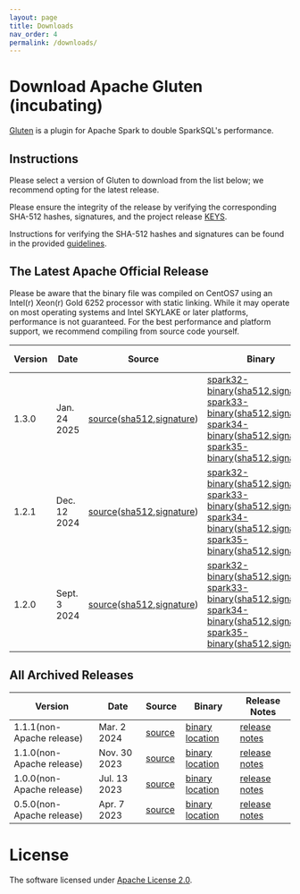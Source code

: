 ```yaml
---
layout: page
title: Downloads
nav_order: 4
permalink: /downloads/
---
```


# Download Apache Gluten (incubating)

[Gluten](https://github.com/apache/incubator-gluten) is a plugin for Apache Spark to double SparkSQL's performance.

## Instructions

Please select a version of Gluten to download from the list below; we recommend opting for the latest release.

Please ensure the integrity of the release by verifying the corresponding SHA-512 hashes, signatures, and the project release [KEYS](https://downloads.apache.org/incubator/gluten/KEYS).

Instructions for verifying the SHA-512 hashes and signatures can be found in the provided [guidelines](https://www.apache.org/dyn/closer.cgi#verify).

## The Latest Apache Official Release

Please be aware that the binary file was compiled on CentOS7 using an Intel(r) Xeon(r) Gold 6252 processor with static linking.
While it may operate on most operating systems and Intel SKYLAKE or later platforms, performance is not guaranteed. 
For the best performance and platform support, we recommend compiling from source code yourself.

| Version | Date | Source | Binary | Release Notes |
|---------|------|--------|--------|---------------|
| 1.3.0 | Jan. 24 2025 | [source](https://www.apache.org/dyn/closer.lua/incubator/gluten/1.3.0-incubating/apache-gluten-1.3.0-incubating-src.tar.gz)([sha512](https://downloads.apache.org/incubator/gluten/1.3.0-incubating/apache-gluten-1.3.0-incubating-src.tar.gz.sha512),[signature](https://downloads.apache.org/incubator/gluten/1.3.0-incubating/apache-gluten-1.3.0-incubating-src.tar.gz.asc)) | [spark32-binary](https://www.apache.org/dyn/closer.lua/incubator/gluten/1.3.0-incubating/apache-gluten-1.3.0-incubating-bin-spark32.tar.gz)([sha512](https://downloads.apache.org/incubator/gluten/1.3.0-incubating/apache-gluten-1.3.0-incubating-bin-spark32.tar.gz.sha512),[signature](https://downloads.apache.org/incubator/gluten/1.3.0-incubating/apache-gluten-1.3.0-incubating-bin-spark32.tar.gz.asc)) <br /> [spark33-binary](https://www.apache.org/dyn/closer.lua/incubator/gluten/1.3.0-incubating/apache-gluten-1.3.0-incubating-bin-spark33.tar.gz)([sha512](https://downloads.apache.org/incubator/gluten/1.3.0-incubating/apache-gluten-1.3.0-incubating-bin-spark33.tar.gz.sha512),[signature](https://downloads.apache.org/incubator/gluten/1.3.0-incubating/apache-gluten-1.3.0-incubating-bin-spark33.tar.gz.asc)) <br /> [spark34-binary](https://www.apache.org/dyn/closer.lua/incubator/gluten/1.3.0-incubating/apache-gluten-1.3.0-incubating-bin-spark34.tar.gz)([sha512](https://downloads.apache.org/incubator/gluten/1.3.0-incubating/apache-gluten-1.3.0-incubating-bin-spark34.tar.gz.sha512),[signature](https://downloads.apache.org/incubator/gluten/1.3.0-incubating/apache-gluten-1.3.0-incubating-bin-spark34.tar.gz.asc)) <br /> [spark35-binary](https://www.apache.org/dyn/closer.lua/incubator/gluten/1.3.0-incubating/apache-gluten-1.3.0-incubating-bin-spark35.tar.gz)([sha512](https://downloads.apache.org/incubator/gluten/1.3.0-incubating/apache-gluten-1.3.0-incubating-bin-spark35.tar.gz.sha512),[signature](https://downloads.apache.org/incubator/gluten/1.3.0-incubating/apache-gluten-1.3.0-incubating-bin-spark35.tar.gz.asc)) <br /> | [release notes](https://github.com/apache/incubator-gluten/releases/tag/v1.3.0) |
| 1.2.1 | Dec. 12 2024 | [source](https://www.apache.org/dyn/closer.lua/incubator/gluten/1.2.1-incubating/apache-gluten-1.2.1-incubating-src.tar.gz)([sha512](https://downloads.apache.org/incubator/gluten/1.2.1-incubating/apache-gluten-1.2.1-incubating-src.tar.gz.sha512),[signature](https://downloads.apache.org/incubator/gluten/1.2.1-incubating/apache-gluten-1.2.1-incubating-src.tar.gz.asc)) | [spark32-binary](https://www.apache.org/dyn/closer.lua/incubator/gluten/1.2.1-incubating/apache-gluten-1.2.1-incubating-bin-spark32.tar.gz)([sha512](https://downloads.apache.org/incubator/gluten/1.2.1-incubating/apache-gluten-1.2.1-incubating-bin-spark32.tar.gz.sha512),[signature](https://downloads.apache.org/incubator/gluten/1.2.1-incubating/apache-gluten-1.2.1-incubating-bin-spark32.tar.gz.asc)) <br /> [spark33-binary](https://www.apache.org/dyn/closer.lua/incubator/gluten/1.2.1-incubating/apache-gluten-1.2.1-incubating-bin-spark33.tar.gz)([sha512](https://downloads.apache.org/incubator/gluten/1.2.1-incubating/apache-gluten-1.2.1-incubating-bin-spark33.tar.gz.sha512),[signature](https://downloads.apache.org/incubator/gluten/1.2.1-incubating/apache-gluten-1.2.1-incubating-bin-spark33.tar.gz.asc)) <br /> [spark34-binary](https://www.apache.org/dyn/closer.lua/incubator/gluten/1.2.1-incubating/apache-gluten-1.2.1-incubating-bin-spark34.tar.gz)([sha512](https://downloads.apache.org/incubator/gluten/1.2.1-incubating/apache-gluten-1.2.1-incubating-bin-spark34.tar.gz.sha512),[signature](https://downloads.apache.org/incubator/gluten/1.2.1-incubating/apache-gluten-1.2.1-incubating-bin-spark34.tar.gz.asc)) <br /> [spark35-binary](https://www.apache.org/dyn/closer.lua/incubator/gluten/1.2.1-incubating/apache-gluten-1.2.1-incubating-bin-spark35.tar.gz)([sha512](https://downloads.apache.org/incubator/gluten/1.2.1-incubating/apache-gluten-1.2.1-incubating-bin-spark35.tar.gz.sha512),[signature](https://downloads.apache.org/incubator/gluten/1.2.1-incubating/apache-gluten-1.2.1-incubating-bin-spark35.tar.gz.asc)) <br /> | [release notes](https://github.com/apache/incubator-gluten/releases/tag/v1.2.1) |
| 1.2.0 | Sept. 3 2024 | [source](https://www.apache.org/dyn/closer.lua/incubator/gluten/1.2.0-incubating/apache-gluten-1.2.0-incubating-src.tar.gz)([sha512](https://downloads.apache.org/incubator/gluten/1.2.0-incubating/apache-gluten-1.2.0-incubating-src.tar.gz.sha512),[signature](https://downloads.apache.org/incubator/gluten/1.2.0-incubating/apache-gluten-1.2.0-incubating-src.tar.gz.asc)) | [spark32-binary](https://www.apache.org/dyn/closer.lua/incubator/gluten/1.2.0-incubating/apache-gluten-1.2.0-incubating-bin-spark32.tar.gz)([sha512](https://downloads.apache.org/incubator/gluten/1.2.0-incubating/apache-gluten-1.2.0-incubating-bin-spark32.tar.gz.sha512),[signature](https://downloads.apache.org/incubator/gluten/1.2.0-incubating/apache-gluten-1.2.0-incubating-bin-spark32.tar.gz.asc)) <br /> [spark33-binary](https://www.apache.org/dyn/closer.lua/incubator/gluten/1.2.0-incubating/apache-gluten-1.2.0-incubating-bin-spark33.tar.gz)([sha512](https://downloads.apache.org/incubator/gluten/1.2.0-incubating/apache-gluten-1.2.0-incubating-bin-spark33.tar.gz.sha512),[signature](https://downloads.apache.org/incubator/gluten/1.2.0-incubating/apache-gluten-1.2.0-incubating-bin-spark33.tar.gz.asc)) <br /> [spark34-binary](https://www.apache.org/dyn/closer.lua/incubator/gluten/1.2.0-incubating/apache-gluten-1.2.0-incubating-bin-spark34.tar.gz)([sha512](https://downloads.apache.org/incubator/gluten/1.2.0-incubating/apache-gluten-1.2.0-incubating-bin-spark34.tar.gz.sha512),[signature](https://downloads.apache.org/incubator/gluten/1.2.0-incubating/apache-gluten-1.2.0-incubating-bin-spark34.tar.gz.asc)) <br /> [spark35-binary](https://www.apache.org/dyn/closer.lua/incubator/gluten/1.2.0-incubating/apache-gluten-1.2.0-incubating-bin-spark35.tar.gz)([sha512](https://downloads.apache.org/incubator/gluten/1.2.0-incubating/apache-gluten-1.2.0-incubating-bin-spark35.tar.gz.sha512),[signature](https://downloads.apache.org/incubator/gluten/1.2.0-incubating/apache-gluten-1.2.0-incubating-bin-spark35.tar.gz.asc)) <br /> | [release notes](https://github.com/apache/incubator-gluten/releases/tag/v1.2.0) |


## All Archived Releases

| Version | Date | Source | Binary | Release Notes |
|---------|------|--------|--------|---------------|
| 1.1.1(non-Apache release) | Mar. 2 2024 | [source](https://github.com/apache/incubator-gluten/archive/refs/tags/v1.1.1.tar.gz) | [binary location](https://github.com/apache/incubator-gluten/releases/tag/v1.1.1) | [release notes](https://github.com/apache/incubator-gluten/releases/tag/v1.1.1) |
| 1.1.0(non-Apache release) | Nov. 30 2023 | [source](https://github.com/apache/incubator-gluten/archive/refs/tags/v1.1.0.tar.gz) | [binary location](https://github.com/apache/incubator-gluten/releases/tag/v1.1.0) | [release notes](https://github.com/apache/incubator-gluten/releases/tag/v1.1.0) |
| 1.0.0(non-Apache release) | Jul. 13 2023 | [source](https://github.com/apache/incubator-gluten/archive/refs/tags/v1.0.0.tar.gz) | [binary location](https://github.com/apache/incubator-gluten/releases/tag/v1.0.0) | [release notes](https://github.com/apache/incubator-gluten/releases/tag/v1.0.0) |
| 0.5.0(non-Apache release) | Apr. 7 2023 | [source](https://github.com/apache/incubator-gluten/archive/refs/tags/0.5.0.tar.gz) | [binary location](https://github.com/apache/incubator-gluten/releases/tag/0.5.0) | [release notes](https://github.com/apache/incubator-gluten/releases/tag/0.5.0) |


# License

The software licensed under [Apache License 2.0](http://www.apache.org/licenses/LICENSE-2.0).

